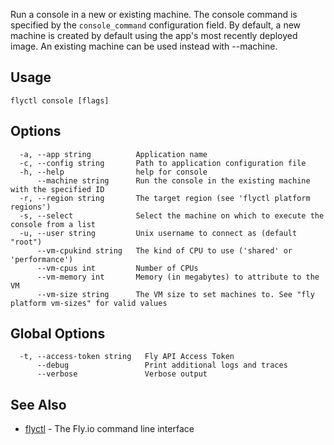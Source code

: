 Run a console in a new or existing machine. The console command is
specified by the `console_command` configuration field. By default, a
new machine is created by default using the app's most recently deployed
image. An existing machine can be used instead with --machine.

## Usage
~~~
flyctl console [flags]
~~~

## Options

~~~
  -a, --app string          Application name
  -c, --config string       Path to application configuration file
  -h, --help                help for console
      --machine string      Run the console in the existing machine with the specified ID
  -r, --region string       The target region (see 'flyctl platform regions')
  -s, --select              Select the machine on which to execute the console from a list
  -u, --user string         Unix username to connect as (default "root")
      --vm-cpukind string   The kind of CPU to use ('shared' or 'performance')
      --vm-cpus int         Number of CPUs
      --vm-memory int       Memory (in megabytes) to attribute to the VM
      --vm-size string      The VM size to set machines to. See "fly platform vm-sizes" for valid values
~~~

## Global Options

~~~
  -t, --access-token string   Fly API Access Token
      --debug                 Print additional logs and traces
      --verbose               Verbose output
~~~

## See Also

* [flyctl](/docs/flyctl/help/)	 - The Fly.io command line interface


